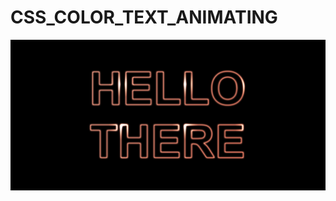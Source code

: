 # CSS_COLOR_TEXT_ANIMATING

![header image](https://raw.githubusercontent.com/Kaory-lang/CSS_COLOR_TEXT_ANIMATING/main/COLOR_TEXT_ANIM_EFFECT_PRUB.png)
